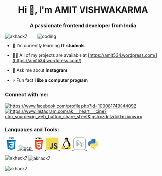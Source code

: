<h1 align="center">Hi 👋, I'm AMIT VISHWAKARMA</h1>
<h3 align="center">A passionate frontend developer from India</h3>

<img align="right" alt="coding" width="400" scr="https://media0.giphy.com/media/lP8xu5t2DLGG045H8F/giphy.gif?cid=6c09b952ihdo6bgdvjlad9dlcy74t04081k718556h8j3val&ep=v1_internal_gif_by_id&rid=giphy.gif&ct=s">


<p align="left"> <img src="https://komarev.com/ghpvc/?username=akhack7&label=Profile%20views&color=0e75b6&style=flat" alt="akhack7" /> </p>

- 🌱 I’m currently learning **IT students**

- 👨‍💻 All of my projects are available at [https://amit534.wordpress.com/](https://amit534.wordpress.com/)

- 💬 Ask me about **Instagram**

- ⚡ Fun fact **I like a computer program**

<h3 align="left">Connect with me:</h3>
<p align="left">
<a href="https://fb.com/https://www.facebook.com/profile.php?id=100081749044092" target="blank"><img align="center" src="https://raw.githubusercontent.com/rahuldkjain/github-profile-readme-generator/master/src/images/icons/Social/facebook.svg" alt="https://www.facebook.com/profile.php?id=100081749044092" height="30" width="40" /></a>
<a href="https://instagram.com/https://www.instagram.com/ak___heart___cine?utm_source=ig_web_button_share_sheet&igsh=zdnlzdc0mzixnw==" target="blank"><img align="center" src="https://raw.githubusercontent.com/rahuldkjain/github-profile-readme-generator/master/src/images/icons/Social/instagram.svg" alt="https://www.instagram.com/ak___heart___cine?utm_source=ig_web_button_share_sheet&igsh=zdnlzdc0mzixnw==" height="30" width="40" /></a>
</p>

<h3 align="left">Languages and Tools:</h3>
<p align="left"> <a href="https://www.w3schools.com/css/" target="_blank" rel="noreferrer"> <img src="https://raw.githubusercontent.com/devicons/devicon/master/icons/css3/css3-original-wordmark.svg" alt="css3" width="40" height="40"/> </a> <a href="https://cloud.google.com" target="_blank" rel="noreferrer"> <img src="https://www.vectorlogo.zone/logos/google_cloud/google_cloud-icon.svg" alt="gcp" width="40" height="40"/> </a> <a href="https://www.w3.org/html/" target="_blank" rel="noreferrer"> <img src="https://raw.githubusercontent.com/devicons/devicon/master/icons/html5/html5-original-wordmark.svg" alt="html5" width="40" height="40"/> </a> <a href="https://developer.mozilla.org/en-US/docs/Web/JavaScript" target="_blank" rel="noreferrer"> <img src="https://raw.githubusercontent.com/devicons/devicon/master/icons/javascript/javascript-original.svg" alt="javascript" width="40" height="40"/> </a> <a href="https://www.linux.org/" target="_blank" rel="noreferrer"> <img src="https://raw.githubusercontent.com/devicons/devicon/master/icons/linux/linux-original.svg" alt="linux" width="40" height="40"/> </a> <a href="https://www.photoshop.com/en" target="_blank" rel="noreferrer"> <img src="https://raw.githubusercontent.com/devicons/devicon/master/icons/photoshop/photoshop-line.svg" alt="photoshop" width="40" height="40"/> </a> <a href="https://www.python.org" target="_blank" rel="noreferrer"> <img src="https://raw.githubusercontent.com/devicons/devicon/master/icons/python/python-original.svg" alt="python" width="40" height="40"/> </a> </p>

<p><img align="left" src="https://github-readme-stats.vercel.app/api/top-langs?username=akhack7&show_icons=true&locale=en&layout=compact" alt="akhack7" /></p>

<p>&nbsp;<img align="center" src="https://github-readme-stats.vercel.app/api?username=akhack7&show_icons=true&locale=en" alt="akhack7" /></p>

<p><img align="center" src="https://github-readme-streak-stats.herokuapp.com/?user=akhack7&" alt="akhack7" /></p>
